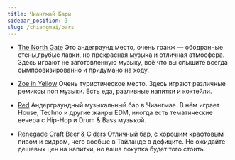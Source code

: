 ```yaml
---
title: Чиангмай Бары
sidebar_position: 3
slug: /chiangmai/bars
---
```



- [The North Gate](https://goo.gl/maps/1UeyCUPsPGg3XJXD8)
Это андеграунд место, очень гранж — ободранные стены,грубые лавки, но прекрасная музыка и отличная атмосфера. Здесь играют не заготовленную музыку, всё что вы слышите всегда сымпровизированно и придумано на ходу.


- [Zoe in Yellow](https://goo.gl/maps/upEq8QHvzQU7VmsY7)
Очень туристическое место. Здесь играют различные ремиксы поп музыки. Есть еда, разливные напитки и коктейли. 


- [Red](https://goo.gl/maps/GBr2X9P8tnGWw5qh9)
Андерграундный музыкальный бар в Чиангмае. В нём играет House, Techno и другие жанры EDM, иногда есть тематические вечера с Hip-Hop и Drum & Bass музыкой.


- [Renegade Craft Beer & Ciders](https://goo.gl/maps/wmWboXS78jqvAqWK6)
Отличный бар, с хорошим крафтовым пивом и сидром, чего вообще в Тайланде в дефиците. Не ожидайте дешевых цен на напитки, но ваша покупка будет того стоить.